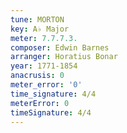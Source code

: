 ```yaml
---
tune: MORTON
key: A♭ Major
meter: 7.7.7.3.
composer: Edwin Barnes
arranger: Horatius Bonar
year: 1771-1854
anacrusis: 0
meter_error: '0'
time_signature: 4/4
meterError: 0
timeSignature: 4/4
---
```

